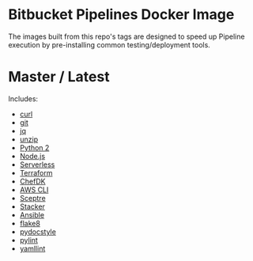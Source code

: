 # Bitbucket Pipelines Docker Image

The images built from this repo's tags are designed to speed up Pipeline execution by pre-installing common testing/deployment tools.


# Master / Latest

Includes:
* [curl](https://curl.haxx.se/)
* [git](https://git-scm.com/)
* [jq](https://stedolan.github.io/jq/)
* [unzip](http://www.info-zip.org/UnZip.html)
* [Python 2](https://www.python.org/)
* [Node.js](https://nodejs.org/)
* [Serverless](https://serverless.com/)
* [Terraform](https://www.terraform.io/)
* [ChefDK](https://downloads.chef.io/chefdk)
* [AWS CLI](https://pypi.python.org/pypi/awscli)
* [Sceptre](https://pypi.python.org/pypi/sceptre)
* [Stacker](https://pypi.python.org/pypi/stacker)
* [Ansible](https://pypi.python.org/pypi/ansible)
* [flake8](https://pypi.python.org/pypi/flake8)
* [pydocstyle](https://pypi.python.org/pypi/pydocstyle)
* [pylint](https://pypi.python.org/pypi/pylint)
* [yamllint](https://pypi.python.org/pypi/yamllint)
